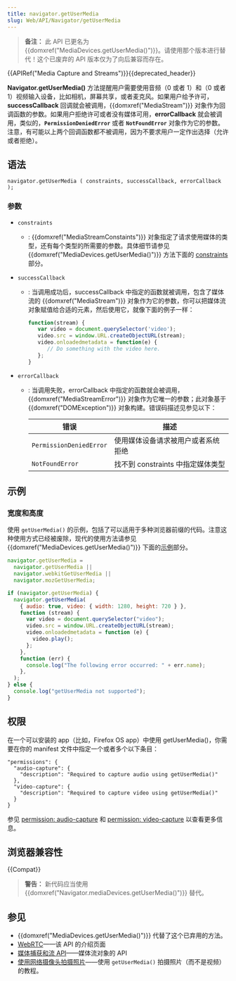 ```yaml
---
title: navigator.getUserMedia
slug: Web/API/Navigator/getUserMedia
---
```


> **备注：** 此 API 已更名为 {{domxref("MediaDevices.getUserMedia()")}}。请使用那个版本进行替代！这个已废弃的 API 版本仅为了向后兼容而存在。

{{APIRef("Media Capture and Streams")}}{{deprecated_header}}

**Navigator.getUserMedia()** 方法提醒用户需要使用音频（0 或者 1）和（0 或者 1）视频输入设备，比如相机，屏幕共享，或者麦克风。如果用户给予许可，**successCallback** 回调就会被调用，{{domxref("MediaStream")}} 对象作为回调函数的参数。如果用户拒绝许可或者没有媒体可用，**errorCallback** 就会被调用，类似的，**`PermissionDeniedError`** 或者 **`NotFoundError`** 对象作为它的参数。注意，有可能以上两个回调函数都不被调用，因为不要求用户一定作出选择（允许或者拒绝）。

## 语法

```
navigator.getUserMedia ( constraints, successCallback, errorCallback );
```

### 参数

- `constraints`
  - : {{domxref("MediaStreamConstaints")}} 对象指定了请求使用媒体的类型，还有每个类型的所需要的参数。具体细节请参见 {{domxref("MediaDevices.getUserMedia()")}} 方法下面的 [constraints](/zh-CN/docs/Web/API/MediaDevices/getUserMedia#Parameters) 部分。
- `successCallback`

  - : 当调用成功后，successCallback 中指定的函数就被调用，包含了媒体流的 {{domxref("MediaStream")}} 对象作为它的参数，你可以把媒体流对象赋值给合适的元素，然后使用它，就像下面的例子一样：

    ```js
    function(stream) {
       var video = document.querySelector('video');
       video.src = window.URL.createObjectURL(stream);
       video.onloadedmetadata = function(e) {
          // Do something with the video here.
       };
    }
    ```

- `errorCallback`

  - : 当调用失败，errorCallback 中指定的函数就会被调用，{{domxref("MediaStreamError")}} 对象作为它唯一的参数；此对象基于 {{domxref("DOMException")}} 对象构建。错误码描述见参见以下：

    | 错误                    | 描述                               |
    | ----------------------- | ---------------------------------- |
    | `PermissionDeniedError` | 使用媒体设备请求被用户或者系统拒绝 |
    | `NotFoundError`         | 找不到 constraints 中指定媒体类型  |

## 示例

### 宽度和高度

使用 `getUserMedia()` 的示例，包括了可以适用于多种浏览器前缀的代码。注意这种使用方式已经被废除，现代的使用方法请参见 {{domxref("MediaDevices.getUserMedia()")}} 下面的[示例](/zh-CN/docs/Web/API/MediaDevices/getUserMedia#Frame_rate)部分。

```js
navigator.getUserMedia =
  navigator.getUserMedia ||
  navigator.webkitGetUserMedia ||
  navigator.mozGetUserMedia;

if (navigator.getUserMedia) {
  navigator.getUserMedia(
    { audio: true, video: { width: 1280, height: 720 } },
    function (stream) {
      var video = document.querySelector("video");
      video.src = window.URL.createObjectURL(stream);
      video.onloadedmetadata = function (e) {
        video.play();
      };
    },
    function (err) {
      console.log("The following error occurred: " + err.name);
    },
  );
} else {
  console.log("getUserMedia not supported");
}
```

## 权限

在一个可以安装的 app（比如，Firefox OS app）中使用 getUserMedia()，你需要在你的 manifest 文件中指定一个或者多个以下条目：

```
"permissions": {
  "audio-capture": {
    "description": "Required to capture audio using getUserMedia()"
  },
  "video-capture": {
    "description": "Required to capture video using getUserMedia()"
  }
}
```

参见 [permission: audio-capture](/zh-CN/Apps/Developing/App_permissions#audio-capture) 和 [permission: video-capture](/zh-CN/Apps/Developing/App_permissions#video-capture) 以查看更多信息。

## 浏览器兼容性

{{Compat}}

> **警告：** 新代码应当使用 {{domxref("Navigator.mediaDevices.getUserMedia()")}} 替代。

## 参见

- {{domxref("MediaDevices.getUserMedia()")}} 代替了这个已弃用的方法。
- [WebRTC](/zh-CN/docs/Web/API/WebRTC_API)——该 API 的介绍页面
- [媒体捕获和流 API](/zh-CN/docs/Web/API/Media_Capture_and_Streams_API)——媒体流对象的 API
- [使用网络摄像头拍摄照片](/zh-CN/docs/Web/API/Media_Capture_and_Streams_API/Taking_still_photos)——使用 `getUserMedia()` 拍摄照片（而不是视频）的教程。
